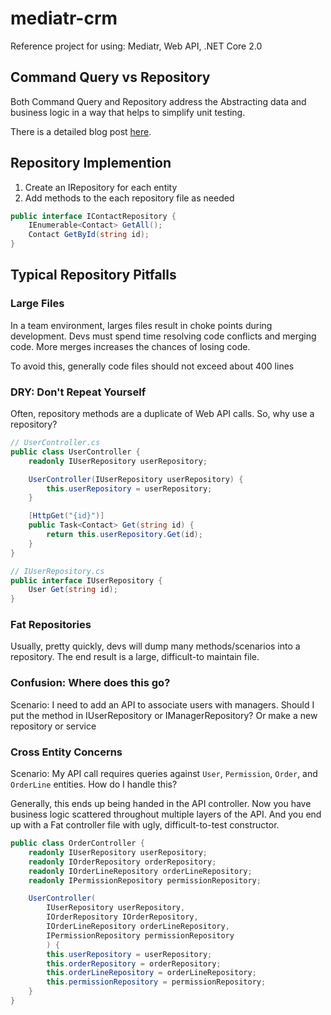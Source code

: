 # mediatr-crm

Reference project for using: Mediatr, Web API, .NET Core 2.0

## Command Query vs Repository

Both Command Query and Repository address the Abstracting data and business logic in a way that helps to simplify unit testing.

There is a detailed blog post [here](https://cuttingedge.it/blogs/steven/pivot/entry.php?id=92).

## Repository Implemention

1. Create an IRepository<T> for each entity
1. Add methods to the each repository file as needed

```csharp
public interface IContactRepository {
    IEnumerable<Contact> GetAll();
    Contact GetById(string id);
}
```

## Typical Repository Pitfalls

### Large Files

In a team environment, larges files result in choke points during development.  Devs must spend time resolving code conflicts and merging code.  More merges increases the chances of losing code.

To avoid this, generally code files should not exceed about 400 lines

### DRY: Don't Repeat Yourself

Often, repository methods are a duplicate of Web API calls.  So, why use a repository?

```csharp
// UserController.cs
public class UserController {
    readonly IUserRepository userRepository;

    UserController(IUserRepository userRepository) {
        this.userRepository = userRepository;
    }

    [HttpGet("{id}")]
    public Task<Contact> Get(string id) {
        return this.userRepository.Get(id);        
    }
}

// IUserRepository.cs
public interface IUserRepository {
    User Get(string id);
}
```

### Fat Repositories

Usually, pretty quickly, devs will dump many methods/scenarios into a repository.  The end result is a large, difficult-to maintain file.

### Confusion: Where does this go?

Scenario: I need to add an API to associate users with managers.  Should I put the method in IUserRepository or IManagerRepository? Or make a new repository or service

### Cross Entity Concerns

Scenario: My API call requires queries against `User`, `Permission`, `Order`, and `OrderLine` entities.  How do I handle this?

Generally, this ends up being handed in the API controller.  Now you have business logic scattered throughout multiple layers of the API.  And you end up with a Fat controller file with ugly, difficult-to-test constructor.

```csharp
public class OrderController {
    readonly IUserRepository userRepository;
    readonly IOrderRepository orderRepository;
    readonly IOrderLineRepository orderLineRepository;
    readonly IPermissionRepository permissionRepository;

    UserController(
        IUserRepository userRepository,
        IOrderRepository IOrderRepository,
        IOrderLineRepository orderLineRepository,
        IPermissionRepository permissionRepository
        ) {
        this.userRepository = userRepository;
        this.orderRepository = orderRepository;
        this.orderLineRepository = orderLineRepository;
        this.permissionRepository = permissionRepository;
    }
}
```